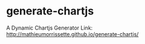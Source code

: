 # generate-chartjs
A Dynamic Chartjs Generator
Link: http://mathieumorrissette.github.io/generate-chartjs/
